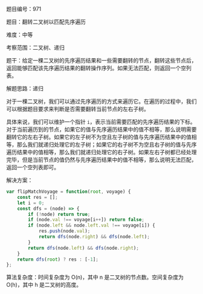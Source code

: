 题目编号：971

题目：翻转二叉树以匹配先序遍历

难度：中等

考察范围：二叉树、递归

题干：给定一棵二叉树的先序遍历结果和一些需要翻转的节点，翻转这些节点后，返回能够匹配该先序遍历结果的翻转操作序列。如果无法匹配，则返回一个空列表。

解题思路：递归

对于一棵二叉树，我们可以通过先序遍历的方式来遍历它。在遍历的过程中，我们可以根据题目要求来判断是否需要翻转当前节点的左右子树。

具体来说，我们可以维护一个指针 `i`，表示当前需要匹配的先序遍历结果的下标。对于当前遍历到的节点，如果它的值与先序遍历结果中的值不相等，那么说明需要翻转它的左右子树。如果它的左子树不为空且左子树的值与先序遍历结果中的值相等，那么我们就递归处理它的左子树；如果它的右子树不为空且右子树的值与先序遍历结果中的值相等，那么我们就递归处理它的右子树。如果左右子树都已经处理完毕，但是当前节点的值仍然与先序遍历结果中的值不相等，那么说明无法匹配，返回一个空列表即可。

解决方案：

```javascript
var flipMatchVoyage = function(root, voyage) {
    const res = [];
    let i = 0;
    const dfs = (node) => {
        if (!node) return true;
        if (node.val !== voyage[i++]) return false;
        if (node.left && node.left.val !== voyage[i]) {
            res.push(node.val);
            return dfs(node.right) && dfs(node.left);
        }
        return dfs(node.left) && dfs(node.right);
    }
    return dfs(root) ? res : [-1];
};
```

算法复杂度：时间复杂度为 O(n)，其中 n 是二叉树的节点数。空间复杂度为 O(h)，其中 h 是二叉树的高度。